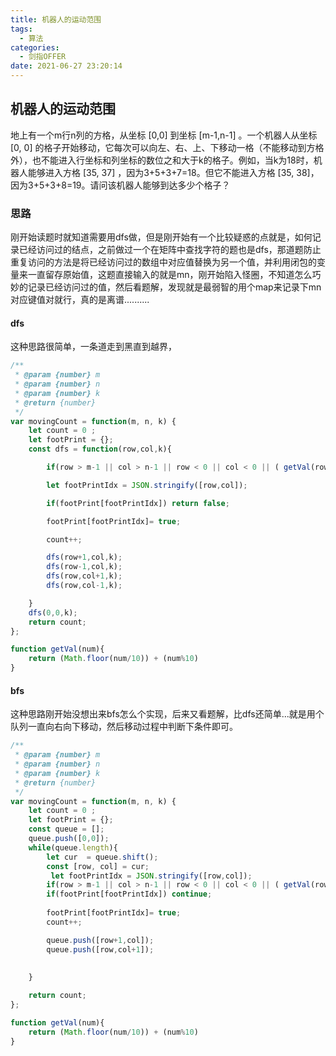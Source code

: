 ```yaml
---
title: 机器人的运动范围
tags:
  - 算法
categories:
  - 剑指OFFER
date: 2021-06-27 23:20:14
---
```



## 机器人的运动范围
地上有一个m行n列的方格，从坐标 [0,0] 到坐标 [m-1,n-1] 。一个机器人从坐标 [0, 0] 的格子开始移动，它每次可以向左、右、上、下移动一格（不能移动到方格外），也不能进入行坐标和列坐标的数位之和大于k的格子。例如，当k为18时，机器人能够进入方格 [35, 37] ，因为3+5+3+7=18。但它不能进入方格 [35, 38]，因为3+5+3+8=19。请问该机器人能够到达多少个格子？

### 思路  
刚开始读题时就知道需要用dfs做，但是刚开始有一个比较疑惑的点就是，如何记录已经访问过的结点，之前做过一个在矩阵中查找字符的题也是dfs，那道题防止重复访问的方法是将已经访问过的数组中对应值替换为另一个值，并利用闭包的变量来一直留存原始值，这题直接输入的就是mn，刚开始陷入怪圈，不知道怎么巧妙的记录已经访问过的值，然后看题解，发现就是最弱智的用个map来记录下mn对应键值对就行，真的是离谱..........

#### dfs
这种思路很简单，一条道走到黑直到越界，
```javascript
/**
 * @param {number} m
 * @param {number} n
 * @param {number} k
 * @return {number}
 */
var movingCount = function(m, n, k) {
    let count = 0 ;
    let footPrint = {};
    const dfs = function(row,col,k){

        if(row > m-1 || col > n-1 || row < 0 || col < 0 || ( getVal(row) + getVal(col) > k) ) return false;

        let footPrintIdx = JSON.stringify([row,col]);

        if(footPrint[footPrintIdx]) return false;

        footPrint[footPrintIdx]= true;

        count++;

        dfs(row+1,col,k);
        dfs(row-1,col,k);
        dfs(row,col+1,k);
        dfs(row,col-1,k);

    }   
    dfs(0,0,k);
    return count;
};

function getVal(num){
    return (Math.floor(num/10)) + (num%10)
}

```

#### bfs
这种思路刚开始没想出来bfs怎么个实现，后来又看题解，比dfs还简单...就是用个队列一直向右向下移动，然后移动过程中判断下条件即可。

```javascript
/**
 * @param {number} m
 * @param {number} n
 * @param {number} k
 * @return {number}
 */
var movingCount = function(m, n, k) {
    let count = 0 ;
    let footPrint = {};
    const queue = [];
    queue.push([0,0]);
    while(queue.length){
        let cur  = queue.shift();
        const [row, col] = cur; 
         let footPrintIdx = JSON.stringify([row,col]);
        if(row > m-1 || col > n-1 || row < 0 || col < 0 || ( getVal(row) + getVal(col) > k) ) continue;
        if(footPrint[footPrintIdx]) continue;
        
        footPrint[footPrintIdx]= true;
        count++;

        queue.push([row+1,col]);
        queue.push([row,col+1]);
            
        
    }

    return count;
};

function getVal(num){
    return (Math.floor(num/10)) + (num%10)
}
```